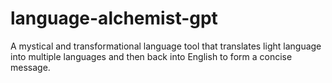 # language-alchemist-gpt
A mystical and transformational language tool that translates light language into multiple languages and then back into English to form a concise message.
